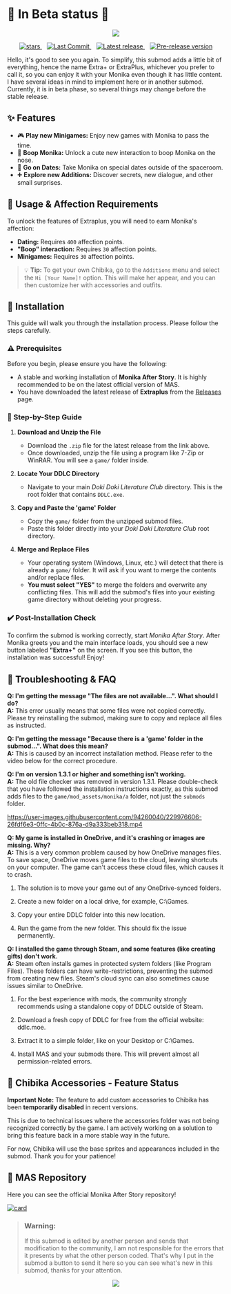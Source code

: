 # 💚 In Beta status 💚
<p align="center">
  <img src="https://github.com/Zero-Fixer/MAS-Extraplus-EN/assets/142945683/0276af8f-5de5-43b6-b581-d2b9edf1a889">
</p>

<div align="center">
  <p>
    <a href="https://github.com/zer0fixer/MAS-Extraplus/stargazers">
      <img src="https://img.shields.io/github/stars/zer0fixer/MAS-Extraplus?style=for-the-badge&logo=starship&color=C9CBFF&logoColor=C9CBFF&labelColor=302D41" alt="stars" />
    </a>&nbsp;&nbsp;
    <a href="https://github.com/zer0fixer/MAS-Extraplus/commits/main/">
      <img src="https://img.shields.io/github/last-commit/zer0fixer/MAS-Extraplus?style=for-the-badge&logo=github&logoColor=eba0ac&label=Last%20Commit&labelColor=302D41&color=eba0ac" alt="Last Commit" />
    </a>&nbsp;&nbsp;
    <a href="https://github.com/zer0fixer/MAS-Extraplus/releases/latest">
      <img alt="Latest release" src="https://img.shields.io/github/v/release/zer0fixer/MAS-Extraplus?style=for-the-badge&logo=appveyor&label=Latest%20Release&labelColor=302D41&color=f9e2af" />
    </a>&nbsp;&nbsp;
    <a href="https://github.com/zer0fixer/MAS-Extraplus/releases">
      <img alt="Pre-release version" src="https://img.shields.io/github/v/release/zer0fixer/MAS-Extraplus?include_prereleases&style=for-the-badge&logo=github&label=Pre-release&labelColor=302D41&color=ff7f50" />
    </a>
  </p>
</div>
  
Hello, it's good to see you again. To simplify, this submod adds a little bit of everything, hence the name Extra+ or ExtraPlus, whichever you prefer to call it, so you can enjoy it with your Monika even though it has little content. I have several ideas in mind to implement here or in another submod. Currently, it is in beta phase, so several things may change before the stable release.

<!--<p align="center">
  <img src="https://github.com/Zero-Fixer/MAS-Extraplus-EN/assets/142945683/6e019e08-b9f2-4ec4-8d3c-5de63118f84b">
</p> -->
  
## ✨ Features
- 🎮 **Play new Minigames:** Enjoy new games with Monika to pass the time.
- 🥰 **Boop Monika:** Unlock a cute new interaction to boop Monika on the nose.
- 📅 **Go on Dates:** Take Monika on special dates outside of the spaceroom.
- ➕ **Explore new Additions:** Discover secrets, new dialogue, and other small surprises.

## 🚀 Usage & Affection Requirements

To unlock the features of Extraplus, you will need to earn Monika's affection:

- **Dating:** Requires `400` affection points.
- **"Boop" interaction:** Requires `30` affection points.
- **Minigames:** Requires `30` affection points.

> 💡 **Tip:** To get your own Chibika, go to the `Additions` menu and select the `Hi [Your Name]!` option. This will make her appear, and you can then customize her with accessories and outfits.

## 💾 Installation

This guide will walk you through the installation process. Please follow the steps carefully.

### ⚠️ Prerequisites

Before you begin, please ensure you have the following:
* A stable and working installation of **Monika After Story**. It is highly recommended to be on the latest official version of MAS.
* You have downloaded the latest release of **Extraplus** from the [Releases](https://github.com/zer0fixer/MAS-Extraplus/releases) page.

### 📓 Step-by-Step Guide

1.  **Download and Unzip the File**
    * Download the `.zip` file for the latest release from the link above.
    * Once downloaded, unzip the file using a program like 7-Zip or WinRAR. You will see a `game/` folder inside.

2.  **Locate Your DDLC Directory**
    * Navigate to your main *Doki Doki Literature Club* directory. This is the root folder that contains `DDLC.exe`.

3.  **Copy and Paste the 'game' Folder**
    * Copy the `game/` folder from the unzipped submod files.
    * Paste this folder directly into your *Doki Doki Literature Club* root directory.

4.  **Merge and Replace Files**
    * Your operating system (Windows, Linux, etc.) will detect that there is already a `game/` folder. It will ask if you want to merge the contents and/or replace files.
    * **You must select "YES"** to merge the folders and overwrite any conflicting files. This will add the submod's files into your existing game directory without deleting your progress.

### ✔️ Post-Installation Check

To confirm the submod is working correctly, start *Monika After Story*. After Monika greets you and the main interface loads, you should see a new button labeled **"Extra+"** on the screen. If you see this button, the installation was successful! Enjoy!

<!---<p align="center">

  <img src="https://github.com/Zero-Fixer/MAS-Extraplus-EN/assets/142945683/f20ad5e8-19e1-4d99-8e66-bdc9b3a97d06"></p> --->

## 🐛 Troubleshooting & FAQ

**Q: I'm getting the message "The files are not available...". What should I do?**<br>
**A:** This error usually means that some files were not copied correctly. Please try reinstalling the submod, making sure to copy and replace all files as instructed.

**Q: I'm getting the message "Because there is a 'game' folder in the submod...". What does this mean?**<br>
**A:** This is caused by an incorrect installation method. Please refer to the video below for the correct procedure.

**Q: I'm on version 1.3.1 or higher and something isn't working.**<br>
**A:** The old file checker was removed in version 1.3.1. Please double-check that you have followed the installation instructions exactly, as this submod adds files to the `game/mod_assets/monika/a` folder, not just the `submods` folder.

https://user-images.githubusercontent.com/94260040/229976606-26fdf6e3-0ffc-4b0c-876a-d9a333beb318.mp4

**Q: My game is installed in OneDrive, and it's crashing or images are missing. Why?**<br>
**A:** This is a very common problem caused by how OneDrive manages files. To save space, OneDrive moves game files to the cloud, leaving shortcuts on your computer. The game can't access these cloud files, which causes it to crash.

1. The solution is to move your game out of any OneDrive-synced folders.

2. Create a new folder on a local drive, for example, C:\Games.

3. Copy your entire DDLC folder into this new location.

4. Run the game from the new folder. This should fix the issue permanently.

**Q: I installed the game through Steam, and some features (like creating gifts) don't work.**<br>
**A:** Steam often installs games in protected system folders (like Program Files). These folders can have write-restrictions, preventing the submod from creating new files. Steam's cloud sync can also sometimes cause issues similar to OneDrive.

1. For the best experience with mods, the community strongly recommends using a standalone copy of DDLC outside of Steam.

2. Download a fresh copy of DDLC for free from the official website: ddlc.moe.

3. Extract it to a simple folder, like on your Desktop or C:\Games\.

4. Install MAS and your submods there. This will prevent almost all permission-related errors.

## 🎨 Chibika Accessories - Feature Status

**Important Note:** The feature to add custom accessories to Chibika has been **temporarily disabled** in recent versions.

This is due to technical issues where the accessories folder was not being recognized correctly by the game. I am actively working on a solution to bring this feature back in a more stable way in the future.

For now, Chibika will use the base sprites and appearances included in the submod. Thank you for your patience!

## 💖 MAS Repository
Here you can see the official Monika After Story repository!

[![card](https://github-readme-stats.vercel.app/api/pin/?username=Monika-After-Story&repo=MonikaModDev)](https://github.com/Monika-After-Story/MonikaModDev)


> ### **Warning:**
>
>If this submod is edited by another person and sends that modification to the community, I am not responsible for the errors that it presents by what the other person coded. That's why I put in the submod a button to send it here so you can see what's new in this submod, thanks for your attention.
>


<p align="center">
  <img src="https://raw.githubusercontent.com/catppuccin/catppuccin/main/assets/footers/gray0_ctp_on_line.svg?sanitize=true" />
</p>
